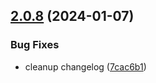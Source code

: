 ## [2.0.8](https://github.com/marco-streng/styled-off-canvas/compare/v2.0.7...v2.0.8) (2024-01-07)


### Bug Fixes

* cleanup changelog ([7cac6b1](https://github.com/marco-streng/styled-off-canvas/commit/7cac6b1de4639ae30ee3cd0ff2e27fc9d6056d1d))
